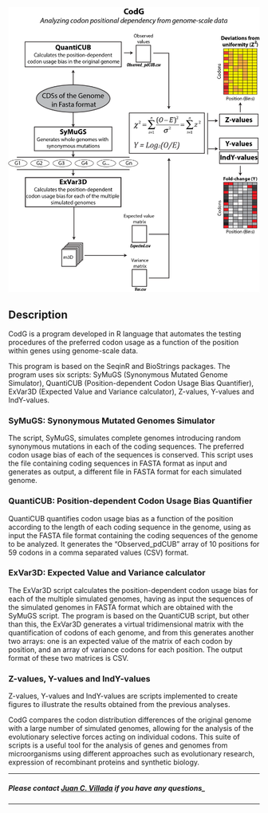 ![CodG Schema](/Images/CodG.png)


## Description
CodG is a program developed in R language that automates the testing procedures of the preferred codon usage as a function of the position within genes using genome-scale data. 

This program is based on the SeqinR and BioStrings packages. The program uses six scripts: SyMuGS (Synonymous Mutated Genome Simulator), QuantiCUB (Position-dependent Codon Usage Bias Quantifier), ExVar3D (Expected Value and Variance calculator), Z-values, Y-values and IndY-values.

### SyMuGS: Synonymous Mutated Genomes Simulator
The script, SyMuGS, simulates complete genomes introducing random synonymous mutations in each of the coding sequences. The preferred codon usage bias of each of the sequences is conserved. This script uses the file containing coding sequences in FASTA format as input and generates as output, a different file in FASTA format for each simulated genome.

### QuantiCUB: Position-dependent Codon Usage Bias Quantifier
QuantiCUB quantifies codon usage bias as a function of the position according to the length of each coding sequence in the genome, using as input the FASTA file format containing the coding sequences of the genome to be analyzed. It generates the “Observed_pdCUB” array of 10 positions for 59 codons in a comma separated values (CSV) format.

### ExVar3D: Expected Value and Variance calculator
The ExVar3D script calculates the position-dependent codon usage bias for each of the multiple simulated genomes, having as input the sequences of the simulated genomes in FASTA format which are obtained with the SyMuGS script. The program is based on the QuantiCUB script, but other than this, the ExVar3D generates a virtual tridimensional matrix with the quantification of codons of each genome, and from this generates another two arrays: one is an expected value of the matrix of each codon by position, and an array of variance codons for each position. The output format of these two matrices is CSV.

### Z-values, Y-values and IndY-values
Z-values, Y-values and IndY-values are scripts implemented to create figures to illustrate the results obtained from the  previous analyses.

CodG compares the codon distribution differences of the original genome with a large number of simulated genomes, allowing for the analysis of the evolutionary selective forces acting on individual codons. This suite of scripts is a useful tool for the analysis of genes and genomes from microorganisms using different approaches such as evolutionary research, expression of recombinant proteins and synthetic biology.

____
##### Please contact [Juan C. Villada](mailto:juan.arteaga@ufv.br) if you have any questions_
____